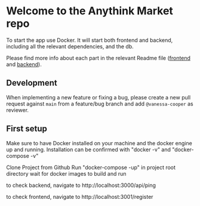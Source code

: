 # Welcome to the Anythink Market repo

To start the app use Docker. It will start both frontend and backend, including all the relevant dependencies, and the db.

Please find more info about each part in the relevant Readme file ([frontend](frontend/readme.md) and [backend](backend/README.md)).

## Development

When implementing a new feature or fixing a bug, please create a new pull request against `main` from a feature/bug branch and add `@vanessa-cooper` as reviewer.

## First setup

Make sure to have Docker installed on your machine and the docker engine up and running. 
Installation can be confirmed with "docker -v" and  "docker-compose -v"

Clone Project from Github
Run "docker-compose -up" in project root directory
wait for docker images to build and run

to check backend, navigate to http://localhost:3000/api/ping

to check frontend, navigate to http://localhost:3001/register

